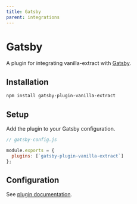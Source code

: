```yaml
---
title: Gatsby
parent: integrations
---
```


# Gatsby

A plugin for integrating vanilla-extract with [Gatsby](https://www.gatsbyjs.com).

## Installation

```bash
npm install gatsby-plugin-vanilla-extract
```

## Setup

Add the plugin to your Gatsby configuration.

```js
// gatsby-config.js

module.exports = {
  plugins: [`gatsby-plugin-vanilla-extract`]
};
```

## Configuration

See [plugin documentation](https://github.com/gatsby-uc/plugins/tree/main/packages/gatsby-plugin-vanilla-extract).
